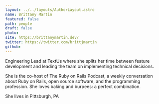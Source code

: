 ```yaml
---
layout: ../../layouts/AuthorLayout.astro
name: Brittany Martin
featured: false
path: people
draft: false
photo: 
site: https://brittanymartin.dev/
twitter: https://twitter.com/brittjmartin
github: 
---
```


Engineering Lead at TextUs where she splits her time between feature development and leading the team on implementing technical decisions. 

She is the co-host of The Ruby on Rails Podcast, a weekly conversation about Ruby on Rails, open source software, and the programming profession. She loves baking and burpees: a perfect combination. 

She lives in Pittsburgh, PA